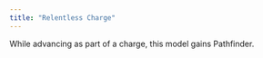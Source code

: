 ```yaml
---
title: "Relentless Charge"
---
```

While advancing as part of a charge, this model gains Pathfinder.